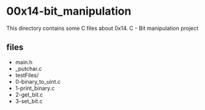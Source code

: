 # 00x14-bit_manipulation

This directory contains some C files about 0x14. C - Bit manipulation project

## files

* main.h
* \_putchar.c
* testFiles/
* 0-binary_to_uint.c
* 1-print_binary.c
* 2-get_bit.c
* 3-set_bit.c
